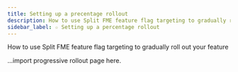```yaml
---
title: Setting up a precentage rollout
description: How to use Split FME feature flag targeting to gradually roll out your feature
sidebar_label: ☆ Setting up a percentage rollout
---
```

How to use Split FME feature flag targeting to gradually roll out your feature

...import progressive rollout page here.